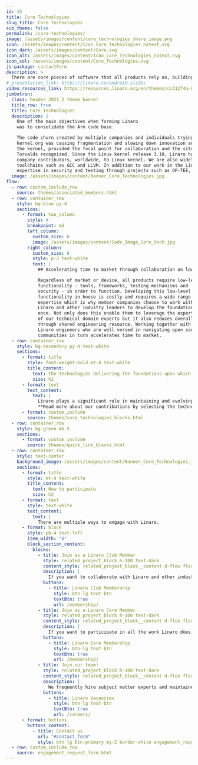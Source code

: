 ```yaml
---
id: 15
title: Core Technologies
slug_title: Core Technologies
sub_theme: false
permalink: /core-technologies/
image: /assets/images/content/core_technologies_share_image.png
icon: /assets/images/content/Icon_Core_Technologies_notext.svg
icon_dark: /assets/images/content/Core.svg
icon_alt: /assets/images/content/Icon_Core_Technologies_notext.svg
icon_col: /assets/images/content/Core_Technologies.svg
js-package: contactForm
description: >
  There are core pieces of software that all products rely on, building blocks upon which additional functionality and features can be developed to address specific use cases. Linaro was formed in 2010 to help develop these core pieces of technology as the Arm code base was fragmented, causing delay to innovation and deployment of products. We helped achieve this and continue to evolve and co-maintain these technologies, focusing specifically on the Linux kernel, Arm toolchains, testing and CI, security and virtualization. In recent years we have also worked to bring best in class ML Inferencing & AI to the Arm ecosystem.
# presentation_link: https://linaro.co/android-slides
video_resources_link: https://resources.linaro.org/en/themes/cc312f4a-8546-4e22-8895-3a98acfc3e10
jumbotron:
  class: header_2021_2 theme_banner
  title_row: true
  title: Core Technologies
  description: |
    One of the main objectives when forming Linaro
    was to consolidate the Arm code base.

    The code churn created by multiple companies and individuals trying to upstream essentially the same code into
    kernel.org was causing fragmentation and slowing down innovation and delivery of products. Linaro’s work, especially in
    the kernel, provided the focal point for collaboration and the situation recognizably improved by 2012, something Linus
    Torvalds recognized. Since the Linux kernel release 3.10, Linaro has been consistently listed as one of the top ten
    company contributors, worldwide, to Linux kernel. We are also widely recognized for the work we have done on
    toolchains such as GCC and LLVM. In addition to our work in the Linux kernel and toolchains, we are known for our
    expertise in security and testing through projects such as OP-TEE, LAVA and LKFT.
  image: /assets/images/content/Banner_Core_Technologies.jpg
flow:
  - row: custom_include_row
    source: themes/associated_members.html
  - row: container_row
    style: bg-blue py-4
    sections:
      - format: two_column
        style: #
        breakpoint: md
        left_column:
          custom_size: 6
          image: /assets/images/content/Code_Image_Core_tech.jpg
        right_column:
          custom_size: 6
          style: p-3 text-white
          text: |
            ## Accelerating time to market through collaboration on low-level functionality

            Regardless of market or device, all products require low-level
            functionality - tools, frameworks, testing mechanisms and
            security - in order to function. Developing this low-level
            functionality in house is costly and requires a wide range of
            expertise which is why member companies choose to work with
            Linaro and other industry leaders to develop the foundations
            once. Not only does this enable them to leverage the expertise
            of our technical domain experts but it also reduces overall costs
            through shared engineering resource. Working together with
            Linaro engineers who are well versed in navigating open source
            communities in turn accelerates time to market.
  - row: container_row
    style: bg-secondary py-4 text-white
    sections:
      - format: title
        style: font-weight-bold mt-4 text-white
        title_content:
          text: The Technologies delivering the foundations upon which to differentiate
          size: h2
      - format: text
        text_content:
          text: |
            Linaro plays a significant role in maintaining and evolving foundational open source software on Arm.
            **Read more about our contributions by selecting the technology of interest:**
      - format: custom_include
        source: themes/core_technologies_blocks.html
  - row: container_row
    style: bg-green mb-5
    sections:
      - format: custom_include
        source: themes/quick_link_blocks.html
  - row: container_row
    style: text-center
    background_image: /assets/images/content/Banner_Core_Technologies.jpg
    sections:
      - format: title
        style: mt-4 text-white
        title_content:
          text: How to participate
          size: h2
      - format: text
        style: text-white
        text_content:
          text: |
            There are multiple ways to engage with Linaro.
      - format: block
        style: pb-4 text-left
        item_width: "6"
        block_section_content:
          blocks:
            - title: Join as a Linaro Club Member
              style: related_project_block h-100 text-dark
              content_style: related_project_block__content d-flex flex-column justify-content-between align-items-start
              description: |
                If you want to collaborate with Linaro and other industry leaders on all verticals in the Arm Ecosystem, club membership is the right option for you.
              buttons:
                - title: Linaro Club Membership
                  style: btn-lg text-btn
                  textBtn: true
                  url: /membership/
            - title: Join as a Linaro Core Member
              style: related_project_block h-100 text-dark
              content_style: related_project_block__content d-flex flex-column justify-content-between align-items-start
              description: |
                If you want to participate in all the work Linaro does as well as have access to your own dedicated engineering team, then core membership is the right option for you.
              buttons:
                - title: Linaro Core Membership
                  style: btn-lg text-btn
                  textBtn: true
                  url: /membership/
            - title: Join our team!
              style: related_project_block h-100 text-dark
              content_style: related_project_block__content d-flex flex-column justify-content-between align-items-start
              description: |
                We frequently hire subject matter experts and maintainers - if you're interested in becoming part of our team, go to the Linaro careers page to find out more.
              buttons:
                - title: Linaro Vacancies
                  style: btn-lg text-btn
                  textBtn: true
                  url: /careers/
      - format: buttons
        buttons_content:
          - title: Contact us
            url: "#contact_form"
            style: btn-lg btn-primary my-2 border-white engagement_request_contact_btn
  - row: custom_include_row
    source: engagement_request_form.html
---
```

